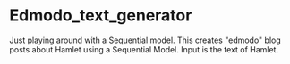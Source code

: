 # Edmodo_text_generator
Just playing around with a Sequential model. This creates "edmodo" blog posts about Hamlet using a Sequential Model. Input is the text of Hamlet.

